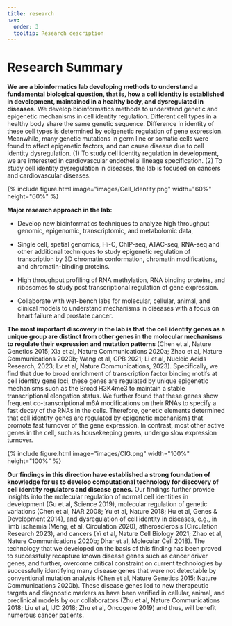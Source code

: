 ```yaml
---
title: research
nav:
  order: 3
  tooltip: Research description
---
```


# <i class="fas fa-microscope"></i>Research Summary

**We are a bioinformatics lab developing methods to understand a fundamental biological question, that is, how a cell identity is established in development, maintained in a healthy body, and dysregulated in diseases.** We develop bioinformatics methods to understand genetic and epigenetic mechanisms in cell identity regulation. Different cell types in a healthy body share the same genetic sequence. Difference in identity of these cell types is determined by epigenetic regulation of gene expression. Meanwhile, many genetic mutations in germ line or somatic cells were found to affect epigenetic factors, and can cause disease due to cell identity dysregulation. (1) To study cell identity regulation in development, we are interested in cardiovascular endothelial lineage specification. (2) To study cell identity dysregulation in diseases, the lab is focused on cancers and cardiovascular diseases.

{%
  include figure.html
  image="images/Cell_Identity.png"
  width="60%"
  height="60%"
%}


**Major research approach in the lab:**

- Develop new bioinformatics techniques to analyze high throughput genomic, epigenomic, transcriptomic, and metabolomic data, 

- Single cell, spatial genomics, Hi-C, ChIP-seq, ATAC-seq, RNA-seq and other additional techniques to study epigenetic regulation of transcription by 3D chromatin conformation, chromatin modifications, and chromatin-binding proteins.

- High throughput profiling of RNA methylation, RNA binding proteins, and ribosomes to study post transcriptional regulation of gene expression.

- Collaborate with wet-bench labs for molecular, cellular, animal, and clinical models to understand mechanisms in diseases with a focus on heart failure and prostate cancer.

**The most important discovery in the lab is that the cell identity genes as a unique group are distinct from other genes in the molecular mechanisms to regulate their expression and mutation patterns** (Chen et al, Nature Genetics 2015; Xia et al, Nature Communications 2020a; Zhao et al, Nature Communications 2020b; Wang et al, GPB 2021; Li et al, Nucleic Acids Research, 2023; Lv et al, Nature Communications, 2023). Specifically, we find that due to broad enrichment of transcription factor binding motifs at cell identity gene loci, these genes are regulated by unique epigenetic mechanisms such as the Broad H3K4me3 to maintain a stable transcriptional elongation status. We further found that these genes show frequent co-transcriptional m6A modifications on their RNAs to specify a fast decay of the RNAs in the cells. Therefore, genetic elements determined that cell identity genes are regulated by epigenetic mechanisms that promote fast turnover of the gene expression. In contrast, most other active genes in the cell, such as housekeeping genes, undergo slow  expression turnover. 

{%
  include figure.html
  image="images/CIG.png"
  width="100%"
  height="100%"
%}

**Our findings in this direction have established a strong foundation of knowledge for us to develop computational technology for discovery of cell identity regulators and disease genes.** Our findings further provide insights into the molecular regulation of normal cell identities in development (Gu et al, Science 2019), molecular regulation of genetic variations (Chen et al, NAR 2008; Yu et al, Nature 2018; Hu et al, Genes & Development 2014), and dysregulation of cell identity in diseases, e.g., in limb ischemia (Meng, et al, Circulation 2020), atherosclerosis (Circulation Research 2023), and cancers (Yi et al, Nature Cell Biology 2021; Zhao et al, Nature Communications 2020b; Dhar et al, Molecular Cell 2018).  The technology that we developed on the basis of this finding has been proved to successfully recapture known disease genes such as cancer driver genes, and further, overcome critical constraint on current technologies by successfully identifying many disease genes that were not detectable by conventional mutation analysis (Chen et al, Nature Genetics 2015; Nature Communications 2020b). These disease genes led to new therapeutic targets and diagnostic markers as have been verified in cellular, animal, and preclinical models by our collaborators (Zhu et al, Nature Communications 2018; Liu et al, IJC 2018; Zhu et al, Oncogene 2019) and thus, will benefit numerous cancer patients.


